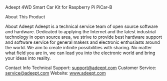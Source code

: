 Adeept 4WD Smart Car Kit for Raspberry Pi PiCar-B

About This Product

About Adeept
Adeept is a technical service team of open source software and hardware. Dedicated to applying the Internet and the latest industrial technology in open source area, we strive to provide best hardware support and software service for general makers and electronic enthusiasts around the world. We aim to create infinite possibilities with sharing. No matter what field you are in, we can lead you into the electronic world and bring your ideas into reality.

Contact Info
Technical Support: support@adeept.com
Customer Service: service@adeept.com
Website: www.adeept.com
